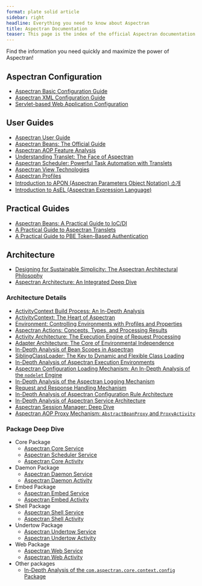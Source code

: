 ```yaml
---
format: plate solid article
sidebar: right
headline: Everything you need to know about Aspectran
title: Aspectran Documentation
teaser: This page is the index of the official Aspectran documentation.  Find all the resources you need to learn and use the Aspectran framework here. We've organized it for easy navigation and access, including setup guides, user guides, practical guides, and architectural documents.
---
```


Find the information you need quickly and maximize the power of Aspectran!

## Aspectran Configuration

*   [Aspectran Basic Configuration Guide](https://aspectran.com/en/docs/configurations/aspectran-configuration/)
*   [Aspectran XML Configuration Guide](https://aspectran.com/en/docs/configurations/aspectran-xml-configuration/)
*   [Servlet-based Web Application Configuration](https://aspectran.com/en/docs/configurations/aspectran-servlet-configuration/)

## User Guides

*   [Aspectran User Guide](https://aspectran.com/en/aspectran/user-guide/)
*   [Aspectran Beans: The Official Guide](https://aspectran.com/en/docs/guides/aspectran-beans/)
*   [Aspectran AOP Feature Analysis](https://aspectran.com/en/docs/guides/aspectran-aop/)
*   [Understanding Translet: The Face of Aspectran](https://aspectran.com/en/docs/guides/aspectran-translet/)
*   [Aspectran Scheduler: Powerful Task Automation with Translets](https://aspectran.com/en/docs/guides/aspectran-scheduler/)
*   [Aspectran View Technologies](https://aspectran.com/en/docs/guides/aspectran-view-technologies/)
*   [Aspectran Profiles](https://aspectran.com/en/docs/guides/aspectran-profiles/)
*   [Introduction to APON (Aspectran Parameters Object Notation) 소개](https://aspectran.com/en/docs/guides/introduce-apon/)
*   [Introduction to AsEL (Aspectran Expression Language)](https://aspectran.com/en/docs/guides/introduce-asel/)

## Practical Guides

-   [Aspectran Beans: A Practical Guide to IoC/DI](https://aspectran.com/en/docs/guides/practical-guide-to-beans/)
-   [A Practical Guide to Aspectran Translets](https://aspectran.com/en/docs/guides/practical-guide-to-translets/)
-   [A Practical Guide to PBE Token-Based Authentication](https://aspectran.com/en/docs/guides/practical-guide-to-pbe-token-based-authentication/)

## Architecture

-   [Designing for Sustainable Simplicity: The Aspectran Architectural Philosophy](https://aspectran.com/en/why-aspectran/)
-   [Aspectran Architecture: An Integrated Deep Dive ](https://aspectran.com/en/aspectran/architecture/)

### Architecture Details

*   [ActivityContext Build Process: An In-Depth Analysis](https://aspectran.com/en/docs/architecture/activity-context-building/)
*   [ActivityContext: The Heart of Aspectran](https://aspectran.com/en/docs/architecture/activity-context/)
*   [Environment: Controlling Environments with Profiles and Properties](https://aspectran.com/en/docs/architecture/activity-environment/)
*   [Aspectran Actions: Concepts, Types, and Processing Results](https://aspectran.com/en/docs/architecture/aspectran-actions/)
*   [Activity Architecture: The Execution Engine of Request Processing](https://aspectran.com/en/docs/architecture/aspectran-activities/)
*   [Adapter Architecture: The Core of Environmental Independence](https://aspectran.com/en/docs/architecture/aspectran-adapters/)
*   [In-Depth Analysis of Bean Scopes in Aspectran](https://aspectran.com/en/docs/architecture/aspectran-bean-scopes/)
*   [SiblingClassLoader: The Key to Dynamic and Flexible Class Loading](https://aspectran.com/en/docs/architecture/aspectran-classloader/)
*   [In-Depth Analysis of Aspectran Execution Environments](https://aspectran.com/en/docs/architecture/aspectran-execution-environments/)
*   [Aspectran Configuration Loading Mechanism: An In-Depth Analysis of the `nodelet` Engine](https://aspectran.com/en/docs/architecture/aspectran-loading-mechanism/)
*   [In-Depth Analysis of the Aspectran Logging Mechanism](https://aspectran.com/en/docs/architecture/aspectran-logging-mechanism/)
*   [Request and Response Handling Mechanism](https://aspectran.com/en/docs/architecture/aspectran-request-response/)
*   [In-Depth Analysis of Aspectran Configuration Rule Architecture](https://aspectran.com/en/docs/architecture/aspectran-rule-architecture/)
*   [In-Depth Analysis of Aspectran Service Architecture](https://aspectran.com/en/docs/architecture/aspectran-services/)
*   [Aspectran Session Manager: Deep Dive](https://aspectran.com/en/docs/architecture/aspectran-session-manager/)
*   [Aspectran AOP Proxy Mechanism: `AbstractBeanProxy` and `ProxyActivity`](https://aspectran.com/en/docs/architecture/new-aop-proxy-mechanism/)

### Package Deep Dive

*   Core Package
    *   [Aspectran Core Service](https://aspectran.com/en/docs/architecture/packages/aspectran-core-service/)
    *   [Aspectran Scheduler Service](https://aspectran.com/en/docs/architecture/packages/aspectran-scheduler-service/)
    *   [Aspectran Core Activity](https://aspectran.com/en/docs/architecture/packages/aspectran-core-activity/)
*   Daemon Package
    *   [Aspectran Daemon Service](https://aspectran.com/en/docs/architecture/packages/aspectran-daemon-service/)
    *   [Aspectran Daemon Activity](https://aspectran.com/en/docs/architecture/packages/aspectran-daemon-activity/)
*   Embed Package
    *   [Aspectran Embed Service](https://aspectran.com/en/docs/architecture/packages/aspectran-embed-service/)
    *   [Aspectran Embed Activity](https://aspectran.com/en/docs/architecture/packages/aspectran-embed-activity/)
*   Shell Package
    *   [Aspectran Shell Service](https://aspectran.com/en/docs/architecture/packages/aspectran-shell-service/)
    *   [Aspectran Shell Activity](https://aspectran.com/en/docs/architecture/packages/aspectran-shell-activity/)
*   Undertow Package
    *   [Aspectran Undertow Service](https://aspectran.com/en/docs/architecture/packages/aspectran-undertow-service/)
    *   [Aspectran Undertow Activity](https://aspectran.com/en/docs/architecture/packages/aspectran-undertow-activity/)
*   Web Package
    *   [Aspectran Web Service](https://aspectran.com/en/docs/architecture/packages/aspectran-web-service/)
    *   [Aspectran Web Activity](https://aspectran.com/en/docs/architecture/packages/aspectran-web-activity/)
*   Other packages
    *   [In-Depth Analysis of the `com.aspectran.core.context.config` Package](https://aspectran.com/en/docs/architecture/packages/aspectran-config-parameters/)
